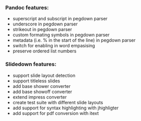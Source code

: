 ### Pandoc features:

 * superscript and subscript in pegdown parser
 * underscore in pegdown parser
 * strikeout in pegdown parser
 * custom formating symbols in pegdown parser
 * metadata (i.e. % in the start of the line) in pegdown parser
 * switch for enabling in word empasising
 * preserve ordered list numbers

### Slidedown features:

 * support slide layout detection
 * support titleless slides
 * add base shower converter
 * add base showoff converter
 * extend impress converter
 * create test suite with different slide layouts
 * add support for syntax highlighting with jhighligter
 * add support for pdf conversion with itext
